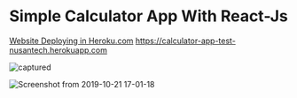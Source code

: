 # Simple Calculator App With React-Js

<a href='https://calculator-app-test-nusantech.herokuapp.com'>Website Deploying in Heroku.com</a>
https://calculator-app-test-nusantech.herokuapp.com

![captured](https://user-images.githubusercontent.com/50833200/67232577-d7c1ef80-f46b-11e9-8692-10e10bdd25ce.gif)

![Screenshot from 2019-10-21 17-01-18](https://user-images.githubusercontent.com/50833200/67196142-70348180-f424-11e9-8f53-c9747ee3c04a.png)


